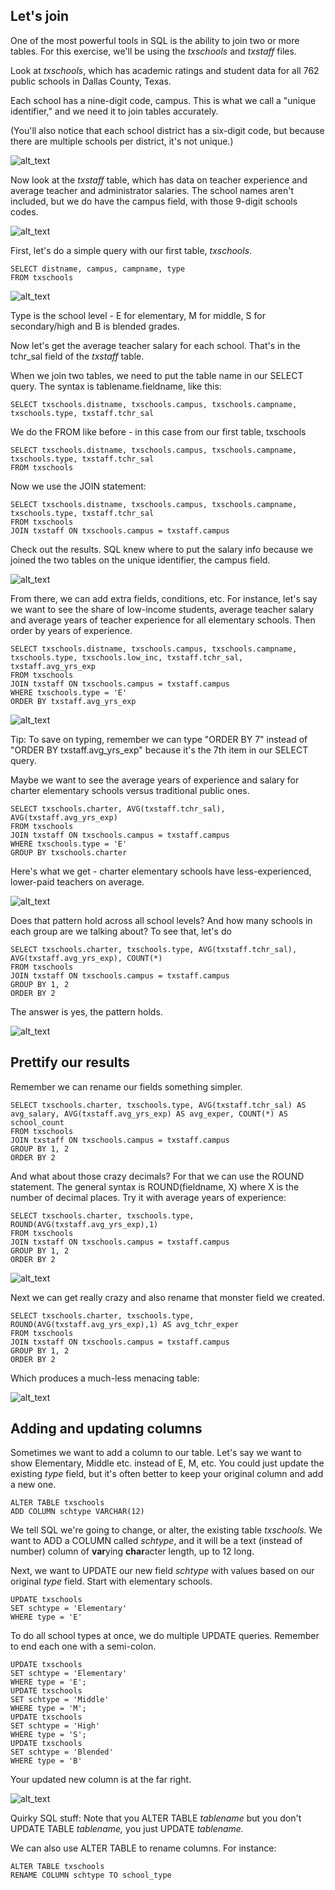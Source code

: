 ## Let's join

One of the most powerful tools in SQL is the ability to join two or more tables. For this exercise, we'll be using the *txschools* and *txstaff* files.

Look at *txschools*, which has academic ratings and student data for all 762 public schools in Dallas County, Texas.

Each school has a nine-digit code, campus. This is what we call a "unique identifier," and we need it to join tables accurately.

(You'll also notice that each school district has a six-digit code, but because there are multiple schools per district, it's not unique.)

![alt_text](https://github.com/HackWriter/EWA-sql/blob/HackWriter-patch-1/ts1.png)

Now look at the *txstaff* table, which has data on teacher experience and average teacher and administrator salaries. The school names aren't included, but we do have the campus field, with those 9-digit schools codes.

![alt_text](https://github.com/HackWriter/EWA-sql/blob/HackWriter-patch-1/ts2.png)

First, let's do a simple query with our first table, *txschools*. 
```
SELECT distname, campus, campname, type
FROM txschools
```
![alt_text](https://github.com/HackWriter/EWA-sql/blob/HackWriter-patch-1/ts3.png)

Type is the school level - E for elementary, M for middle, S for secondary/high and B is blended grades.

Now let's get the average teacher salary for each school. That's in the tchr_sal field of the *txstaff* table.

When we join two tables, we need to put the table name in our SELECT query. The syntax is tablename.fieldname, like this:

```
SELECT txschools.distname, txschools.campus, txschools.campname, txschools.type, txstaff.tchr_sal
```

We do the FROM like before - in this case from our first table, txschools

```
SELECT txschools.distname, txschools.campus, txschools.campname, txschools.type, txstaff.tchr_sal
FROM txschools
```

Now we use the JOIN statement:

```
SELECT txschools.distname, txschools.campus, txschools.campname, txschools.type, txstaff.tchr_sal
FROM txschools
JOIN txstaff ON txschools.campus = txstaff.campus
```
Check out the results. SQL knew where to put the salary info because we joined the two tables on the unique identifier, the campus field.

![alt_text](https://github.com/HackWriter/EWA-sql/blob/HackWriter-patch-1/ts4.png)

From there, we can add extra fields, conditions, etc. For instance, let's say we want to see the share of low-income students, average teacher salary and average years of teacher experience for all elementary schools. Then order by years of experience.

```
SELECT txschools.distname, txschools.campus, txschools.campname, txschools.type, txschools.low_inc, txstaff.tchr_sal, txstaff.avg_yrs_exp
FROM txschools
JOIN txstaff ON txschools.campus = txstaff.campus
WHERE txschools.type = 'E'
ORDER BY txstaff.avg_yrs_exp
```
![alt_text](https://github.com/HackWriter/EWA-sql/blob/HackWriter-patch-1/ts5.png)

Tip: To save on typing, remember we can type "ORDER BY 7" instead of "ORDER BY txstaff.avg_yrs_exp" because it's the 7th item in our SELECT query.

Maybe we want to see the average years of experience and salary for charter elementary schools versus traditional public ones.
```
SELECT txschools.charter, AVG(txstaff.tchr_sal), AVG(txstaff.avg_yrs_exp)
FROM txschools
JOIN txstaff ON txschools.campus = txstaff.campus
WHERE txschools.type = 'E'
GROUP BY txschools.charter
```
Here's what we get - charter elementary schools have less-experienced, lower-paid teachers on average.

![alt_text](https://github.com/HackWriter/EWA-sql/blob/HackWriter-patch-1/ts6.png)

Does that pattern hold across all school levels? And how many schools in each group are we talking about? To see that, let's do
```
SELECT txschools.charter, txschools.type, AVG(txstaff.tchr_sal), AVG(txstaff.avg_yrs_exp), COUNT(*)
FROM txschools
JOIN txstaff ON txschools.campus = txstaff.campus
GROUP BY 1, 2
ORDER BY 2
```
The answer is yes, the pattern holds.

![alt_text](https://github.com/HackWriter/EWA-sql/blob/HackWriter-patch-1/ts7.png)

## Prettify our results

Remember we can rename our fields something simpler.
```
SELECT txschools.charter, txschools.type, AVG(txstaff.tchr_sal) AS avg_salary, AVG(txstaff.avg_yrs_exp) AS avg_exper, COUNT(*) AS school_count
FROM txschools
JOIN txstaff ON txschools.campus = txstaff.campus
GROUP BY 1, 2
ORDER BY 2
```
And what about those crazy decimals? For that we can use the ROUND statement. The general syntax is ROUND(fieldname, X) where X is the number of decimal places. Try it with average years of experience:
```
SELECT txschools.charter, txschools.type, ROUND(AVG(txstaff.avg_yrs_exp),1)
FROM txschools
JOIN txstaff ON txschools.campus = txstaff.campus
GROUP BY 1, 2
ORDER BY 2
```
![alt_text](https://github.com/HackWriter/EWA-sql/blob/HackWriter-patch-1/ts9.png)

Next we can get really crazy and also rename that monster field we created.
```
SELECT txschools.charter, txschools.type, ROUND(AVG(txstaff.avg_yrs_exp),1) AS avg_tchr_exper
FROM txschools
JOIN txstaff ON txschools.campus = txstaff.campus
GROUP BY 1, 2
ORDER BY 2
```
Which produces a much-less menacing table:

![alt_text](https://github.com/HackWriter/EWA-sql/blob/HackWriter-patch-1/ts10.png)

## Adding and updating columns

Sometimes we want to add a column to our table. Let's say we want to show Elementary, Middle etc. instead of E, M, etc.
You could just update the existing *type* field, but it's often better to keep your original column and add a new one.

```
ALTER TABLE txschools
ADD COLUMN schtype VARCHAR(12)
```
We tell SQL we're going to change, or alter, the existing table *txschools.* We want to ADD a COLUMN called *schtype*, and it will be a text (instead of number) column of **var**ying **char**acter length, up to 12 long.

Next, we want to UPDATE our new field *schtype* with values based on our original *type* field. Start with elementary schools.
```
UPDATE txschools
SET schtype = 'Elementary'
WHERE type = 'E'
```
To do all school types at once, we do multiple UPDATE queries. Remember to end each one with a semi-colon.
```
UPDATE txschools
SET schtype = 'Elementary'
WHERE type = 'E';
UPDATE txschools
SET schtype = 'Middle'
WHERE type = 'M';
UPDATE txschools
SET schtype = 'High'
WHERE type = 'S';
UPDATE txschools
SET schtype = 'Blended'
WHERE type = 'B'
```
Your updated new column is at the far right.

![alt_text](https://github.com/HackWriter/EWA-sql/blob/HackWriter-patch-1/ts11.png)

Quirky SQL stuff: Note that you ALTER TABLE *tablename* but you don't UPDATE TABLE *tablename,* you just UPDATE *tablename.*

We can also use ALTER TABLE to rename columns. For instance:
```
ALTER TABLE txschools
RENAME COLUMN schtype TO school_type
```
